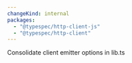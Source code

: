 ```yaml
---
changeKind: internal
packages:
  - "@typespec/http-client-js"
  - "@typespec/http-client"
---
```


Consolidate client emitter options in lib.ts